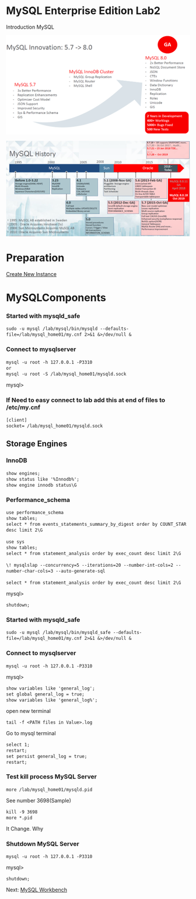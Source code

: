 # MySQL Enterprise Edition Lab2
 Introduction MySQL 

![](img/01.PNG) 

![](img/02.PNG)

# Preparation
[Create New Instance](../lab1#create-new-mysql-instance)

# MySQLComponents
### Started with mysqld_safe
```
sudo -u mysql /lab/mysql/bin/mysqld --defaults-file=/lab/mysql_home01/my.cnf 2>&1 &>/dev/null &
```
### Connect to mysqlserver 

```
mysql -u root -h 127.0.0.1 -P3310
or 
mysql -u root -S /lab/mysql_home01/mysqld.sock
```
mysql>
### If Need to easy connect to lab add this at end of files to /etc/my.cnf
```
[client]
socket= /lab/mysql_home01/mysqld.sock

```

## Storage Engines
### InnoDB
```
show engines;
show status like '%Innodb%';
show engine innodb status\G
```
### Performance_schema
```
use performance_schema
show tables;
select * from events_statements_summary_by_digest order by COUNT_STAR desc limit 2\G

use sys
show tables;
select * from statement_analysis order by exec_count desc limit 2\G

\! mysqlslap --concurrency=5 --iterations=20 --number-int-cols=2 --number-char-cols=3 --auto-generate-sql

select * from statement_analysis order by exec_count desc limit 2\G
```
mysql>
```
shutdown;
```

### Started with mysqld_safe
```
sudo -u mysql /lab/mysql/bin/mysqld_safe --defaults-file=/lab/mysql_home01/my.cnf 2>&1 &>/dev/null &
```
### Connect to mysqlserver 

```
mysql -u root -h 127.0.0.1 -P3310
```
mysql>
```
show variables like 'general_log';
set global general_log = true;
show variables like 'general_log%';
```
open new terminal 
```
tail -f <PATH files in Value>.log
```

Go to mysql terminal
```
select 1;
restart;
set persist general_log = true;
restart;
```
### Test kill process MySQL Server
```
more /lab/mysql_home01/mysqld.pid
```
See number 3698(Sample)
```
kill -9 3698
more *.pid
```
It Change. Why 

### Shutdown MySQL Server
```
mysql -u root -h 127.0.0.1 -P3310
```
mysql>
```
shutdown;
```
Next: [ MySQL Workbench](../lab3) 
